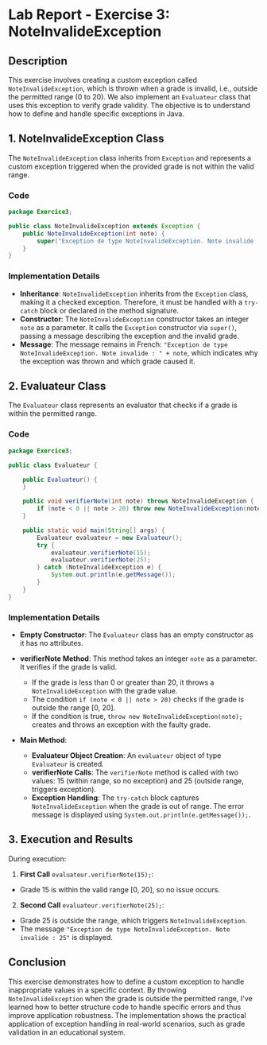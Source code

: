 # Lab Report - Exercise 3: NoteInvalideException

## Description

This exercise involves creating a custom exception called `NoteInvalideException`, which is thrown when a grade is invalid, i.e., outside the permitted range (0 to 20). We also implement an `Evaluateur` class that uses this exception to verify grade validity. The objective is to understand how to define and handle specific exceptions in Java.

## 1. NoteInvalideException Class

The `NoteInvalideException` class inherits from `Exception` and represents a custom exception triggered when the provided grade is not within the valid range.

### Code

```java
package Exercice3;

public class NoteInvalideException extends Exception {
    public NoteInvalideException(int note) {
        super("Exception de type NoteInvalideException. Note invalide : " + note);
    }
}
```

### Implementation Details

* **Inheritance**: `NoteInvalideException` inherits from the `Exception` class, making it a checked exception. Therefore, it must be handled with a `try-catch` block or declared in the method signature.
* **Constructor**: The `NoteInvalideException` constructor takes an integer `note` as a parameter. It calls the `Exception` constructor via `super()`, passing a message describing the exception and the invalid grade.
* **Message**: The message remains in French: `"Exception de type NoteInvalideException. Note invalide : " + note`, which indicates why the exception was thrown and which grade caused it.

## 2. Evaluateur Class

The `Evaluateur` class represents an evaluator that checks if a grade is within the permitted range.

### Code

```java
package Exercice3;

public class Evaluateur {

    public Evaluateur() {
    }

    public void verifierNote(int note) throws NoteInvalideException {
        if (note < 0 || note > 20) throw new NoteInvalideException(note);
    }

    public static void main(String[] args) {
        Evaluateur evaluateur = new Evaluateur();
        try {
            evaluateur.verifierNote(15);
            evaluateur.verifierNote(25);
        } catch (NoteInvalideException e) {
            System.out.println(e.getMessage());
        }
    }
}
```

### Implementation Details

* **Empty Constructor**: The `Evaluateur` class has an empty constructor as it has no attributes.

* **verifierNote Method**: This method takes an integer `note` as a parameter. It verifies if the grade is valid.
    * If the grade is less than 0 or greater than 20, it throws a `NoteInvalideException` with the grade value.
    * The condition `if (note < 0 || note > 20)` checks if the grade is outside the range [0, 20].
    * If the condition is true, `throw new NoteInvalideException(note);` creates and throws an exception with the faulty grade.

* **Main Method**:
    * **Evaluateur Object Creation**: An `evaluateur` object of type `Evaluateur` is created.
    * **verifierNote Calls**: The `verifierNote` method is called with two values: 15 (within range, so no exception) and 25 (outside range, triggers exception).
    * **Exception Handling**: The `try-catch` block captures `NoteInvalideException` when the grade is out of range. The error message is displayed using `System.out.println(e.getMessage());`.

## 3. Execution and Results

During execution:

1. **First Call** `evaluateur.verifierNote(15);`:
* Grade 15 is within the valid range [0, 20], so no issue occurs.

2. **Second Call** `evaluateur.verifierNote(25);`:
* Grade 25 is outside the range, which triggers `NoteInvalideException`.
* The message `"Exception de type NoteInvalideException. Note invalide : 25"` is displayed.

## Conclusion

This exercise demonstrates how to define a custom exception to handle inappropriate values in a specific context. By throwing `NoteInvalideException` when the grade is outside the permitted range, I've learned how to better structure code to handle specific errors and thus improve application robustness. The implementation shows the practical application of exception handling in real-world scenarios, such as grade validation in an educational system.